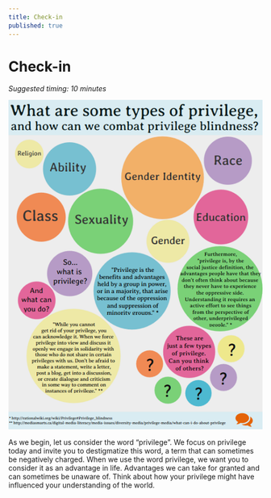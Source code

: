 ```yaml
---
title: Check-in
published: true
---
```


# Check-in
_Suggested timing: 10 minutes_

![privilege](/img/privilege.jpg)

As we begin, let us consider the word “privilege”. We focus on privilege today and invite you to destigmatize this word, a term that can sometimes be negatively charged. When we use the word privilege, we want you to consider it as an advantage in life. Advantages we can take for granted and can sometimes be unaware of. Think about how your privilege might have influenced your understanding of the world.
